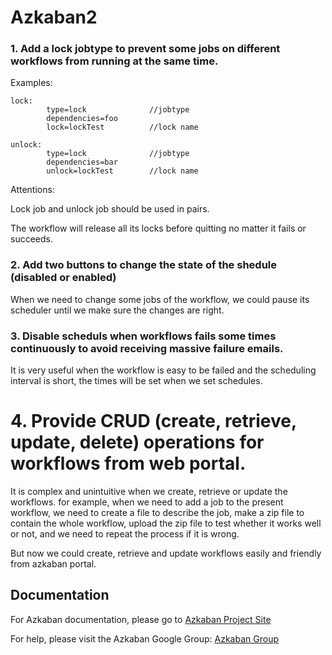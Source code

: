 Azkaban2
========

### 1. Add a lock jobtype to prevent some jobs on different workflows from running at the same time.

Examples:

```
lock:
		type=lock              //jobtype
		dependencies=foo
		lock=lockTest          //lock name
```
```
unlock:
		type=lock              //jobtype
		dependencies=bar
		unlock=lockTest        //lock name
```

Attentions:

Lock job and unlock job should be used in pairs.

The workflow will release all its locks before quitting no matter it fails or succeeds.


###  2. Add two buttons to change the state of the shedule (disabled or enabled)

When we need to change some jobs of the workflow, we could pause its scheduler until we make sure the changes are right.


### 3. Disable scheduls when workflows fails some times continuously to avoid receiving massive failure emails.

It is very useful when the workflow is easy to be failed and the scheduling interval is short, the times will be set when we set schedules.


# 4. Provide CRUD (create, retrieve, update, delete) operations for workflows from web portal.

It is complex and unintuitive when we create, retrieve or update the workflows. for example, when we need to add a job to the present workflow, we need to create a file to describe the job, make a zip file to contain the whole workflow, upload the zip file to test whether it works well or not, and we need to repeat the process if it is wrong.

But now we could create, retrieve and update workflows easily and friendly from azkaban portal.


Documentation
-------------

For Azkaban documentation, please go to [Azkaban Project Site](http://azkaban.github.io)

For help, please visit the Azkaban Google Group: [Azkaban Group](https://groups.google.com/forum/?fromgroups#!forum/azkaban-dev)

